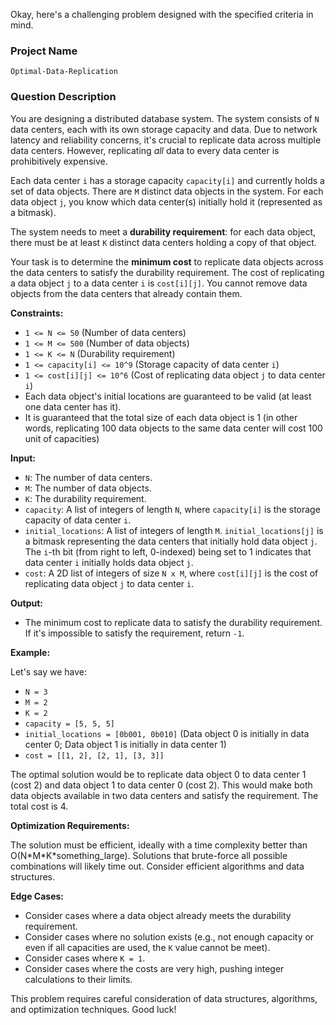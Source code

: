 Okay, here's a challenging problem designed with the specified criteria in mind.

### Project Name

```
Optimal-Data-Replication
```

### Question Description

You are designing a distributed database system. The system consists of `N` data centers, each with its own storage capacity and data. Due to network latency and reliability concerns, it's crucial to replicate data across multiple data centers. However, replicating *all* data to every data center is prohibitively expensive.

Each data center `i` has a storage capacity `capacity[i]` and currently holds a set of data objects.  There are `M` distinct data objects in the system.  For each data object `j`, you know which data center(s) initially hold it (represented as a bitmask).

The system needs to meet a **durability requirement**: for each data object, there must be at least `K` distinct data centers holding a copy of that object.

Your task is to determine the **minimum cost** to replicate data objects across the data centers to satisfy the durability requirement. The cost of replicating a data object `j` to a data center `i` is `cost[i][j]`.  You cannot remove data objects from the data centers that already contain them.

**Constraints:**

*   `1 <= N <= 50` (Number of data centers)
*   `1 <= M <= 500` (Number of data objects)
*   `1 <= K <= N` (Durability requirement)
*   `1 <= capacity[i] <= 10^9` (Storage capacity of data center `i`)
*   `1 <= cost[i][j] <= 10^6` (Cost of replicating data object `j` to data center `i`)
*   Each data object's initial locations are guaranteed to be valid (at least one data center has it).
*   It is guaranteed that the total size of each data object is 1 (in other words, replicating 100 data objects to the same data center will cost 100 unit of capacities)

**Input:**

*   `N`: The number of data centers.
*   `M`: The number of data objects.
*   `K`: The durability requirement.
*   `capacity`: A list of integers of length `N`, where `capacity[i]` is the storage capacity of data center `i`.
*   `initial_locations`: A list of integers of length `M`. `initial_locations[j]` is a bitmask representing the data centers that initially hold data object `j`.  The `i`-th bit (from right to left, 0-indexed) being set to 1 indicates that data center `i` initially holds data object `j`.
*   `cost`: A 2D list of integers of size `N x M`, where `cost[i][j]` is the cost of replicating data object `j` to data center `i`.

**Output:**

*   The minimum cost to replicate data to satisfy the durability requirement.  If it's impossible to satisfy the requirement, return `-1`.

**Example:**

Let's say we have:

*   `N = 3`
*   `M = 2`
*   `K = 2`
*   `capacity = [5, 5, 5]`
*   `initial_locations = [0b001, 0b010]`  (Data object 0 is initially in data center 0; Data object 1 is initially in data center 1)
*   `cost = [[1, 2], [2, 1], [3, 3]]`

The optimal solution would be to replicate data object 0 to data center 1 (cost 2) and data object 1 to data center 0 (cost 2). This would make both data objects available in two data centers and satisfy the requirement. The total cost is 4.

**Optimization Requirements:**

The solution must be efficient, ideally with a time complexity better than O(N\*M\*K\*something_large).  Solutions that brute-force all possible combinations will likely time out.  Consider efficient algorithms and data structures.

**Edge Cases:**

*   Consider cases where a data object already meets the durability requirement.
*   Consider cases where no solution exists (e.g., not enough capacity or even if all capacities are used, the `K` value cannot be meet).
*   Consider cases where `K = 1`.
*   Consider cases where the costs are very high, pushing integer calculations to their limits.

This problem requires careful consideration of data structures, algorithms, and optimization techniques. Good luck!
